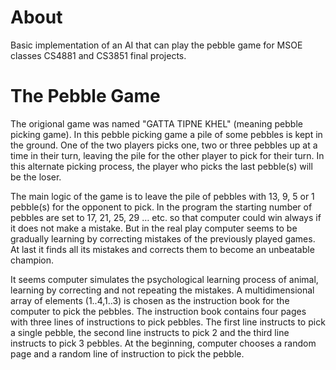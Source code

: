 # About #

Basic implementation of an AI that can play the pebble game for MSOE classes CS4881 and CS3851 final projects.

# The Pebble Game #

The origional game was named "GATTA TIPNE KHEL" (meaning pebble picking game). In this pebble picking game a pile of some pebbles is kept in the ground. One of the two players picks one, two or three pebbles up at a time in their turn, leaving the pile for the other player to pick for their turn. In this alternate picking process, the player who picks the last pebble(s) will be the loser.

The main logic of the game is to leave the pile of pebbles with 13, 9, 5 or 1 pebble(s) for the opponent to pick. In the program the starting number of pebbles are set to 17, 21, 25, 29 … etc. so that computer could win always if it does not make a mistake. But in the real play computer seems to be gradually learning by correcting mistakes of the previously played games. At last it finds all its mistakes and corrects them to become an unbeatable champion.

It seems computer simulates the psychological learning process of animal, learning by correcting and not repeating the mistakes. A multidimensional array of elements (1..4,1..3) is chosen as the instruction book for the computer to pick the pebbles. The instruction book contains four pages with three lines of instructions to pick pebbles. The first line instructs to pick a single pebble, the second line instructs to pick 2 and the third line instructs to pick 3 pebbles. At the beginning, computer chooses a random page and a random line of instruction to pick the pebble.